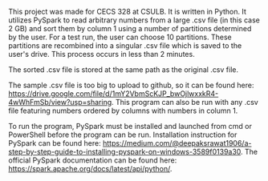 This project was made for CECS 328 at CSULB. It is written in Python. It utilizes PySpark to read arbitrary numbers from a large .csv file (in this case 2 GB) and sort them by column 1 using a number of partitions determined by the user. For a test run, the user can choose 10 partitions. These partitions are recombined into a singular .csv file which is saved to the user's drive. This process occurs in less than 2 minutes.

The sorted .csv file is stored at the same path as the original .csv file.

The sample .csv file is too big to upload to github, so it can be found here: https://drive.google.com/file/d/1mY2VbmScKJP_bwOjlwxxkR4-4wWhFmSb/view?usp=sharing. This program can also be run with any .csv file featuring numbers ordered by columns with numbers in column 1.

To run the program, PySpark must be installed and launched from cmd or PowerShell before the program can be run. Installation instruction for PySpark can be found here: https://medium.com/@deepaksrawat1906/a-step-by-step-guide-to-installing-pyspark-on-windows-3589f0139a30. The official PySpark documentation can be found here: https://spark.apache.org/docs/latest/api/python/.
